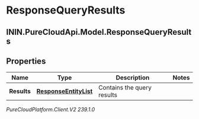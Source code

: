 # ResponseQueryResults

## ININ.PureCloudApi.Model.ResponseQueryResults

## Properties

|Name | Type | Description | Notes|
|------------ | ------------- | ------------- | -------------|
| **Results** | [**ResponseEntityList**](ResponseEntityList) | Contains the query results | |



_PureCloudPlatform.Client.V2 239.1.0_
